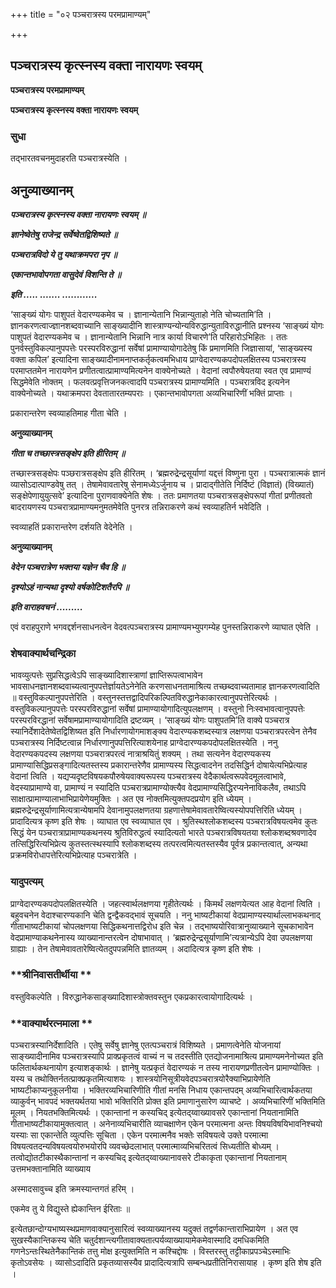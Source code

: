 +++
title = "०२ पञ्चरात्रस्य परमप्रामाण्यम्"

+++


## पञ्चरात्रस्य कृत्स्नस्य वक्ता नारायणः स्वयम्

**पञ्चरात्रस्य परमप्रामाण्यम्**

**पञ्चरात्रस्य कृत्स्नस्य वक्ता नारायणः स्वयम्**

### **सुधा**

तद्भारतवचनमुदाहरति पञ्चरात्रस्येति ।

## **अनुव्याख्यानम्**

***पञ्चरात्रस्य कृत्स्नस्य वक्ता नारायणः स्वयम् ॥***

***ज्ञानेष्वेतेषु राजेन्द्र सर्वेष्वेतद्विशिष्यते ॥***

***पञ्चरात्रविदो ये तु यथाक्रमपरा नृप ॥***

***एकान्तभावोपगता वासुदेवं विशन्ति ते ॥***

***इति ..... ....... ............***

‘साङ्ख्यं योगः पाशुपतं वेदारण्यकमेव च । ज्ञानान्येतानि भिन्नान्युताहो नेति चोच्यतामि’ति । ज्ञानकरणत्वाज्ज्ञानशब्दवाच्यानि साङ्ख्यादीनि शास्त्राण्यन्योन्यविरुद्धान्युताविरुद्धानीति प्रश्नस्य ‘साङ्ख्यं योगः पाशुपतं वेदारण्यकमेव च । ज्ञानान्येतानि भिन्नानि नात्र कार्या विचारणे’ति परिहारोऽभिहितः । ततः पुनर्वस्तुविकल्पानुपपत्तेः परस्परविरुद्धानां सर्वेषां प्रामाण्यायोगादेतेषु किं प्रमाणमिति जिज्ञासायां, ‘साङ्ख्यस्य वक्ता कपिल’ इत्यादिना साङ्ख्यादीनामनाप्तकर्तृकत्वमभिधाय प्राग्वेदारण्यकपदोपलक्षितस्य पञ्चरात्रस्य परमाप्ततमेन नारायणेन प्रणीतत्वात्प्रामाण्यमित्यनेन वाक्येनोच्यते । वेदानां त्वपौरुषेयतया स्वत एव प्रामाण्यं सिद्धमेवेति नोक्तम् । फलवत्प्रवृत्तिजनकत्वादपि पञ्चरात्रस्य प्रामाण्यमिति । पञ्चरात्रविद इत्यनेन वाक्येनोच्यते । यथाक्रमपरा देवतातारतम्यपराः । एकान्तभावोपगता अव्यभिचारिणीं भक्तिं प्राप्ताः ।

प्रकारान्तरेण स्वव्याहतिमाह गीता चेति ।

**अनुव्याख्यानम्**

***गीता च तच्छास्त्रसङ्क्षेप इति हीरितम् ॥***

तच्छास्त्रसङ्क्षेपः पञ्छरात्रसङ्क्षेप इति हीरितम् । ‘ब्रह्मरुद्रेन्द्रसूर्याणां यद्दत्तं विष्णुना पुरा । पञ्चरात्रात्मकं ज्ञानं व्यासोऽदात्पाण्डवेषु तत् । तेषामेवावतारेषु सेनामध्येऽर्जुनाय च । प्रादाद्गीतेति निर्दिष्टं (विज्ञातं) (विख्यातं) सङ्क्षेपेणायुयुत्सवे’ इत्यादिना पुराणवाक्येनेति शेषः । ततः प्रमाणतया पञ्चरात्रसङ्क्षेपरूपां गीतां प्रणीतवतो बादरायणस्य पञ्चरात्रप्रामाण्यमनुमतमेवेति पुनरत्र तन्निराकरणे कथं स्वव्याहतिर्न भवेदिति ।

स्वव्याहतिं प्रकारान्तरेण दर्शयति वेदेनेति ।

**अनुव्याख्यानम्**

***वेदेन पञ्चरात्रेण भक्तया यज्ञेन चैव हि ॥***

***दृश्योऽहं नान्यथा दृश्यो वर्षकोटिशतैरपि ॥***

***इति वाराहवचनं .........***

एवं वराहपुराणे भगवद्दर्शनसाधनत्वेन वेदवत्पञ्चरात्रस्य प्रामाण्यमभ्युपगम्येह पुनस्तन्निराकरणे व्याघात एवेति ।

### **शेषवाक्यार्थचन्द्रिका**

भावव्युत्पत्तेः सुप्रसिद्धत्वेऽपि साङ्ख्यादिशास्त्राणां ज्ञाप्तिरूपत्वाभावेन भावसाधनज्ञानशब्दवाच्यत्वानुपपत्तेर्ज्ञायतेऽनेनेति करणसाधनतामाश्रित्य तच्छब्दवाच्यतामाह ज्ञानकरणत्वादिति ॥ वस्तुविकल्पानुपपत्तेरिति । वस्तुनस्तत्तद्वादिपरिकल्पितविरुद्धानेकाकारत्वानुपपत्तेरित्यर्थः । वस्तुविकल्पानुपपत्तेः परस्परविरुद्धानां सर्वेषां प्रामाण्यायोगादित्युपलक्षणम् । वस्तुनो निःस्वभावत्वानुपपत्तेः परस्परविरद्धानां सर्वेषामप्रामाण्यायोगादिति द्रष्टव्यम् । ‘साङ्ख्यं योगः पाशुपतमि’ति वाक्ये पञ्चरात्र स्यानिर्देशादेतेष्वेतद्विशिष्यत इति निर्धारणायोगमाशङ्क्य वेदारण्यकशब्दस्यात्र लक्षणया पञ्चरात्रपरत्वेन तेनैव पञ्चरात्रस्य निर्दिष्टत्वान्न निर्धारणानुपपत्तिरित्याशयेनाह प्राग्वेदारण्यकपदोपलक्षितस्येति । ननु वेदारण्यकपदस्य लक्षणया पञ्चरात्रपरत्वं नात्राश्रयितुं शक्यम् । तथा सत्यनेन वेदारण्यकस्य प्रामाण्यासिद्धिप्रसङ्गादित्यतस्तस्य प्रकारान्तरेणैव प्रामाण्यस्य सिद्धत्वादनेन तदसिद्धिर्न दोषायेत्यभिप्रेत्याह वेदानां त्विति । यद्यप्यदृष्टविषयकपौरुषेयवाक्यरूपस्य पञ्चरात्रस्य वेदैकार्थत्वरूपवेदमूलत्वाभावे, वेदस्याप्रामाण्ये वा, प्रामाण्यं न स्यादिति पञ्चरात्रप्रामाण्योक्त्यैव वेदप्रामाण्यसिद्धिरप्यनेनाविकलैव, तथाऽपि साक्षात्प्रामाण्यालाभाभिप्रायेणेयमुक्तिः । अत एव नोक्तमित्युक्तपदप्रयोग इति ध्येयम् । ब्रह्मरुद्रेन्द्रसूर्याणामित्यत्रान्येषामपि देवानामुपलक्षणतया ग्रहणात्तेषामेवावतारेष्वित्यस्योपपत्तिरिति ध्येयम् । प्रादादित्यत्र कृष्ण इति शेषः । व्याघात एव स्वव्याघात एव । श्रुतिस्थश्लोकशब्दस्य पञ्चरात्रविषयत्वमेव कुतः सिद्धं येन पञ्चरात्राप्रामाण्यकथनस्य श्रुतिविरुद्धत्वं स्यादित्यतो भारते पञ्चरात्रविषयतया श्लोकशब्दश्रवणादेव तत्सिद्धिरित्यभिप्रेत्य कुतस्तत्स्थस्यापि श्लोकशब्दस्य तत्परत्वमित्यतस्तस्यैव पूर्वत्र प्रकान्तत्वात्, अन्यथा प्रक्रमविरोधापत्तेरित्यभिप्रेत्याह पञ्चरात्रेति ।

### **यादुपत्यम्**

प्राग्वेदारण्यकपदोपलक्षितस्येति । जहत्स्वार्थलक्षणया गृहीतेत्यर्थः । किमर्थं लक्षणयेत्यत आह वेदानां त्विति । बहुवचनेन वेदाश्चारण्यकानि चेति द्वन्द्वैकवद्भावं सूचयति । ननु भाष्यटीकायां वेदप्रामाण्यस्यार्थाल्लाभकथनाद् गीताभाष्यटीकायां चोपलक्षणया सिद्धिकथनात्तद्विरोध इति चेन्न । तद्भाष्ययोरिवात्रानुव्याख्याने सूचकाभावेन वेदप्रामाण्याकथनेनास्य व्याख्यानान्तरत्वेन दोषाभावात् । ‘ब्रह्मरुद्रेन्द्रसूर्याणामि’त्यत्रान्येऽपि देवा उपलक्षणया ग्राह्याः । तेन तेषामेवावतारेष्वित्येतदुपपन्नमिति ज्ञातव्यम् । अदादित्यत्र कृष्ण इति शेषः ।

### **श्रीनिवासतीर्थीया **

वस्तुविकल्पेति । विरुद्धानेकसाङ्ख्यादिशास्त्रोक्तवस्तुन एकप्रकारत्वायोगादित्यर्थः ।

### **वाक्यार्थरत्नमाला **

पञ्चरात्रस्यानिर्देशादिति । एतेषु सर्वेषु ज्ञानेषु एतत्पञ्चरात्रं विशिष्यते । प्रमाणत्वेनेति योजनायां साङ्ख्यादीनामिव पञ्चरात्रस्यापि प्राक्प्रकृतत्वं वाच्यं न च तदस्तीति एतद्योजनामाश्रित्य प्रामाण्यमनेनोच्यत इति फलितार्थकथनायोग इत्याशङ्कार्थः । ज्ञानेषु यत्प्रकृतं वेदारण्यकं न तस्य नारायणप्रणीतत्वेन प्रामाण्योक्तिः । यस्य च तथोक्तिर्नतत्प्राक्प्रकृतमित्याशयः । शास्त्रयोनिसूत्रीयवेदपञ्चरात्रयोरैक्याभिप्रायेणेति भाष्यटीकाप्यनुकूलनीया । भक्तिरव्यभिचारिणीति गीतां मनसि निधाय एकान्तपदम् अव्यभिचारित्वार्थकतया व्याकुर्वन् भावपदं भक्तयर्थतया भावो भक्तिरिति प्रोक्त इति प्रमाणानुसारेण व्याचष्टे । अव्यभिचारिणीं भक्तिमिति मूलम् । नियतभक्तिमित्यर्थः । एकान्तानां न कस्यचिद् इत्येतद्य्वाख्यावसरे एकान्तानां नियतानामिति गीताभाष्यटीकायामुक्तत्वात् । अनेनाव्यभिचारीति व्याचक्षाणेन एकेन परमात्मना अन्तः विषयविषयिभावनिश्चयो यस्याः सा एकान्तेति व्युत्पत्तिः सूचिता । एकेन परमात्मनैव भक्तेः सविषयत्वे उक्ते परमात्मा विषयत्वतदन्यविषयत्वयोरुभयोरपि व्यवच्छेदलाभात् परमात्माव्यभिचरितत्वं सिध्यतीति बोध्यम् । तत्वोद्योतटीकास्थैकान्तानां न कस्यचिद् इत्येतद्य्वाख्यानावसरे टीकाकृता एकान्तानां नियतानाम् उत्तमभक्तानामिति व्याख्याय

अस्मादसावुच्च इति क्रमस्यान्तगतं हरिम् ।

एकमेव तु ये विद्युस्ते ह्येकान्तिन ईरिताः ॥

इत्येतछान्दोग्यभाष्यस्थप्रमाणवाक्यानुसारित्वं स्वव्याख्यानस्य यदुक्तं तद्वर्णकान्ताराभिप्रायेण । अत एव सुखस्यैकान्तिकस्य चेति चतुर्दशान्त्यगीतावाक्यतात्पर्यव्याख्यायामेकमेवास्मादि दमधिकमिति गणनेऽन्तःस्थितेनैकान्तिकं तत्तु मोक्ष इत्युक्तमिति न कश्चिद्दोषः । विस्तरस्तु तट्टीकाप्रपञ्चेऽस्माभिः कृतोऽवसेयः । व्यासोऽदादिति प्रकृतव्यासस्यैव प्रादादित्यत्रापि सम्बन्धप्रतीतिनिरासायाह । कृष्ण इति शेष इति ।


